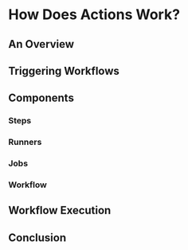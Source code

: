 # How Does Actions Work?

## An Overview

## Triggering Workflows

## Components

### Steps

### Runners

### Jobs

### Workflow

## Workflow Execution

## Conclusion
